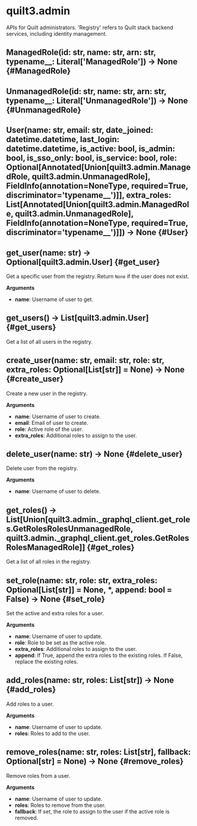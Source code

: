 
# quilt3.admin

APIs for Quilt administrators. 'Registry' refers to Quilt stack backend services, including identity management.


## ManagedRole(id: str, name: str, arn: str, typename\_\_: Literal['ManagedRole']) -> None  {#ManagedRole}


## UnmanagedRole(id: str, name: str, arn: str, typename\_\_: Literal['UnmanagedRole']) -> None  {#UnmanagedRole}


## User(name: str, email: str, date\_joined: datetime.datetime, last\_login: datetime.datetime, is\_active: bool, is\_admin: bool, is\_sso\_only: bool, is\_service: bool, role: Optional[Annotated[Union[quilt3.admin.ManagedRole, quilt3.admin.UnmanagedRole], FieldInfo(annotation=NoneType, required=True, discriminator='typename\_\_')]], extra\_roles: List[Annotated[Union[quilt3.admin.ManagedRole, quilt3.admin.UnmanagedRole], FieldInfo(annotation=NoneType, required=True, discriminator='typename\_\_')]]) -> None  {#User}


## get\_user(name: str) -> Optional[quilt3.admin.User]  {#get\_user}

Get a specific user from the registry. Return `None` if the user does not exist.

__Arguments__

* __name__:  Username of user to get.


## get\_users() -> List[quilt3.admin.User]  {#get\_users}

Get a list of all users in the registry.


## create\_user(name: str, email: str, role: str, extra\_roles: Optional[List[str]] = None) -> None  {#create\_user}

Create a new user in the registry.

__Arguments__

* __name__:  Username of user to create.
* __email__:  Email of user to create.
* __role__:  Active role of the user.
* __extra_roles__:  Additional roles to assign to the user.


## delete\_user(name: str) -> None  {#delete\_user}

Delete user from the registry.

__Arguments__

* __name__:  Username of user to delete.


## get\_roles() -> List[Union[quilt3.admin.\_graphql\_client.get\_roles.GetRolesRolesUnmanagedRole, quilt3.admin.\_graphql\_client.get\_roles.GetRolesRolesManagedRole]]  {#get\_roles}

Get a list of all roles in the registry.


## set\_role(name: str, role: str, extra\_roles: Optional[List[str]] = None, \*, append: bool = False) -> None  {#set\_role}

Set the active and extra roles for a user.

__Arguments__

* __name__:  Username of user to update.
* __role__:  Role to be set as the active role.
* __extra_roles__:  Additional roles to assign to the user.
* __append__:  If True, append the extra roles to the existing roles. If False, replace the existing roles.


## add\_roles(name: str, roles: List[str]) -> None  {#add\_roles}

Add roles to a user.

__Arguments__

* __name__:  Username of user to update.
* __roles__:  Roles to add to the user.


## remove\_roles(name: str, roles: List[str], fallback: Optional[str] = None) -> None  {#remove\_roles}

Remove roles from a user.

__Arguments__

* __name__:  Username of user to update.
* __roles__:  Roles to remove from the user.
* __fallback__:  If set, the role to assign to the user if the active role is removed.

